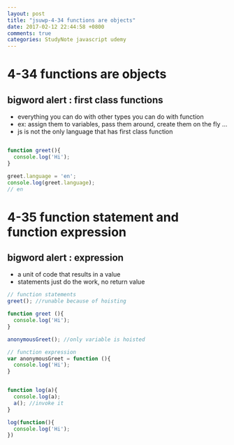 ```yaml
---
layout: post
title: "jsuwp-4-34 functions are objects"
date: 2017-02-12 22:44:58 +0800
comments: true
categories: StudyNote javascript udemy
---
```


# 4-34 functions are objects

<!--more-->

## **bigword alert : first class functions**
- everything you can do with other types you can do with function
- ex: assign them to variables, pass them around, create them on the fly ...
- js is not the only language that has first class function

``` javascript function can has properties

function greet(){
  console.log('Hi');
}

greet.language = 'en';
console.log(greet.language);
// en

```

# 4-35 function statement and function expression

## **bigword alert : expression**
- a unit of code that results in a value
- statements just do the work, no return value

``` javascript statement and expression
// function statements
greet(); //runable because of hoisting

function greet (){
  console.log('Hi');
}

anonymousGreet(); //only variable is hoisted

// function expression
var anonymousGreet = function (){
  console.log('Hi');
}

```

``` javascript create function on the fly

function log(a){
  console.log(a);
  a(); //invoke it
}

log(function(){
  console.log('Hi');
})
```
